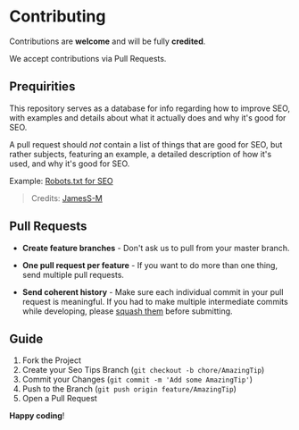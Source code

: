 # Contributing

Contributions are **welcome** and will be fully **credited**.

We accept contributions via Pull Requests.

## Prequirities

This repository serves as a database for info regarding how to improve SEO, with examples and details about what it actually does and why it's good for SEO.

A pull request should _not_ contain a list of things that are good for SEO, but rather subjects, featuring an example, a detailed description of how it's used, and why it's good for SEO.


Example: [Robots.txt for SEO](https://github.com/fossbarrow/ultimate-seo-checklist/tree/main/Robots.txt) 

> Credits: [JamesS-M](https://github.com/JamesS-M)


## Pull Requests

- **Create feature branches** - Don't ask us to pull from your master branch.

- **One pull request per feature** - If you want to do more than one thing, send multiple pull requests.

- **Send coherent history** - Make sure each individual commit in your pull request is meaningful. If you had to make multiple intermediate commits while developing, please [squash them](http://www.git-scm.com/book/en/v2/Git-Tools-Rewriting-History#Changing-Multiple-Commit-Messages) before submitting.

## Guide

1. Fork the Project
2. Create your Seo Tips Branch (`git checkout -b chore/AmazingTip`)
3. Commit your Changes (`git commit -m 'Add some AmazingTip'`)
4. Push to the Branch (`git push origin feature/AmazingTip`)
5. Open a Pull Request


**Happy coding**!
